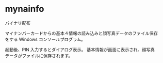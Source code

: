 # mynainfo

バイナリ配布

マイナンバーカードからの基本４情報の読み込みと顔写真データのファイル保存をする
Windows コンソールプログラム。

起動後、PIN 入力するとダイアログ表示。
基本情報が画面に表示され、顔写真データがファイルに保存されます。
